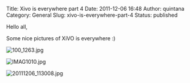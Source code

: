 Title: Xivo is everywhere part 4
Date: 2011-12-06 16:48
Author: quintana
Category: General
Slug: xivo-is-everywhere-part-4
Status: published

Hello all,

Some nice pictures of XiVO is everywhere :)

![100\_1263.jpg](/images/blog/.100_1263_m.jpg "100_1263.jpg, déc. 2011")

![IMAG1010.jpg](/images/blog/.IMAG1010_m.jpg "IMAG1010.jpg, déc. 2011")

![20111206\_113008.jpg](/images/blog/.20111206_113008_m.jpg "20111206_113008.jpg, déc. 2011")

</p>


